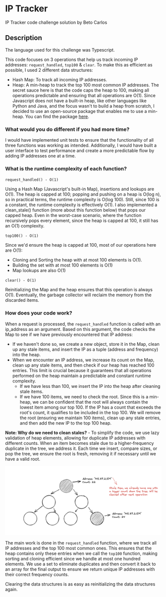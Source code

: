 # IP Tracker

IP Tracker code challenge solution by Beto Carlos

## Description

The language used for this challenge was Typescript.

This code focuses on 3 operations that help us track incoming IP addresses: `request_handled`, `top100` & `clear`. To make this as efficient as possible, I used 2 different data structures:

-   Hash Map: To track all incoming IP addresses.
-   Heap: A min-heap to track the top 100 most common IP addresses. The secret sauce here is that the code caps the heap to 100, making all operations predictable and ensuring that all operations are O(1). Since Javascript does not have a built-in heap, like other languages like Python and Java, and the focus wasn't to build a heap from scratch, I decided to use an open-source package that enables me to use a min-heap. You can find the package [here](https://github.com/datastructures-js/heap).

### What would you do different if you had more time?

I would have implemented unit tests to ensure that the functionality of all three functions was working as intended. Additionally, I would have built a user interface to test performance and create a more predictable flow by adding IP addresses one at a time.

### What is the runtime complexity of each function?

`request_handled() - O(1)`

Using a Hash Map (Javascript's built-in Map), insertions and lookups are O(1). The heap is capped at 100; popping and pushing on a heap is O(log n), so in practical terms, the runtime complexity is O(log 100). Still, since 100 is a constant, the runtime complexity is effectively O(1). I also implemented a clean_stale() function (more about this function below) that pops our capped heap. Even in the worst-case scenario, where the function recursively pops every element, since the heap is capped at 100, it still has an O(1) complexity.

`top100() - O(1)`

Since we'd ensure the heap is capped at 100, most of our operations here are O(1):

-   Cloning and Sorting the heap with at most 100 elements is O(1).
-   Building the set with at most 100 elements is O(1)
-   Map lookups are also O(1)

`clear() - O(1)`

Reinitializing the Map and the heap ensures that this operation is always O(1). Eventually, the garbage collector will reclaim the memory from the discarded items.

### How does your code work?

When a request is processed, the `request_handled` function is called with an ip_address as an argument. Based on this argument, the code checks the Map to see if we have previously encountered that IP address:

-   If we haven't done so, we create a new object, store it in the Map, clean up any stale items, and insert the IP as a tuple (address and frequency) into the heap.
-   When we encounter an IP address, we increase its count on the Map, clean up any stale items, and then check if our heap has reached 100 entries. This limit is crucial because it guarantees that all operations performed on the heap maintain a predictable and constant runtime complexity.
    -   If we have less than 100, we insert the IP into the heap after cleaning stale items.
    -   If we have 100 items, we need to check the root. Since this is a min-heap, we can be confident that the root will always contain the lowest item among our top 100. If the IP has a count that exceeds the root's count, it qualifies to be included in the top 100. We will remove the root (ensuring we maintain 100 items), clean up any stale entries, and then add the new IP to the top 100 heap.

**Note: Why do we need to clean stales?** - To simplify the code, we use lazy validation of heap elements, allowing for duplicate IP addresses with different counts. When an item becomes stale due to a higher-frequency duplicate in the tree, we address it. Each time we insert, compare sizes, or pop the tree, we ensure the root is fresh, removing it if necessary until we have a valid root.

![Stale nodes](docs/stale-items.png 'Stale nodes')

The main work is done in the `request_handled` function, where we track all IP addresses and the top 100 most common ones. This ensures that the heap contains only these entries when we call the `top100` function, making sorting and cloning efficient since we handle at most one hundred elements. We use a set to eliminate duplicates and then convert it back to an array for the final output to ensure we return unique IP addresses with their correct frequency counts.

Clearing the data structures is as easy as reinitializing the data structures again.
